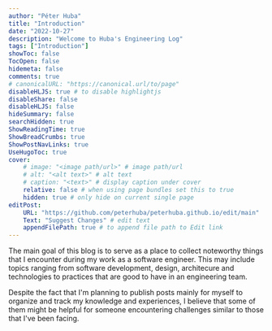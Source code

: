 ```yaml
---
author: "Péter Huba"
title: "Introduction"
date: "2022-10-27"
description: "Welcome to Huba's Engineering Log"
tags: ["Introduction"]
showToc: false
TocOpen: false
hidemeta: false
comments: true
# canonicalURL: "https://canonical.url/to/page"
disableHLJS: true # to disable highlightjs
disableShare: false
disableHLJS: false
hideSummary: false
searchHidden: true
ShowReadingTime: true
ShowBreadCrumbs: true
ShowPostNavLinks: true
UseHugoToc: true
cover:
    # image: "<image path/url>" # image path/url
    # alt: "<alt text>" # alt text
    # caption: "<text>" # display caption under cover
    relative: false # when using page bundles set this to true
    hidden: true # only hide on current single page
editPost:
    URL: "https://github.com/peterhuba/peterhuba.github.io/edit/main"
    Text: "Suggest Changes" # edit text
    appendFilePath: true # to append file path to Edit link
---
```


The main goal of this blog is to serve as a place to collect noteworthy things that I encounter during my work as a
software engineer. This may include topics ranging from software development, design, architecure and technologies
 to practices that are good to have in an engineering team.

Despite the fact that I'm planning to publish posts mainly for myself to organize and track my knowledge and
 experiences, I believe that some of them might be helpful for someone encountering challenges similar to those that
 I've been facing.